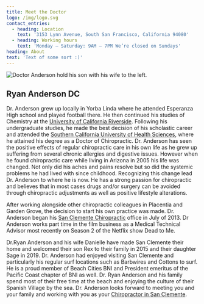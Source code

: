 ```yaml
---
title: Meet the Doctor
logo: /img/logo.svg
contact_entries:
  - heading: Location
    text: '3153 Lynn Avenue, South San Francisco, California 94080'
  - heading: Working hours
    text: 'Monday – Saturday: 9AM – 7PM We’re closed on Sundays'
heading: About
text: 'Text of some sort :)'
---
```

![Doctor Anderson hold his son with his wife to the left.](img/Family.jpg)

## Ryan Anderson DC

Dr. Anderson grew up locally in Yorba Linda where he attended Esperanza High school and played football there. He then continued his studies of Chemistry at the [](<>)[University of California Riverside](http://www.ucr.edu/ "University of California Riverside"). Following his undergraduate studies, he made the best decision of his scholastic career and attended the [](<>)[Southern California University of Health Sciences](http://scuhs.edu/ "Southern California University of Health Sciences"), where he attained his degree as a Doctor of Chiropractic. Dr. Anderson has seen the positive effects of regular chiropractic care in his own life as he grew up suffering from several chronic allergies and digestive issues. However when he found chiropractic care while living in Arizona in 2005 his life was changed. Not only did his aches and pains resolve but so did the systemic problems he had lived with since childhood. Recognizing this change lead Dr. Anderson to where he is now. He has a strong passion for chiropractic and believes that in most cases drugs and/or surgery can be avoided through chiropractic adjustments as well as positive lifestyle alterations.

After working alongside other chiropractic colleagues in Placentia and Garden Grove, the decision to start his own practice was made. Dr. Anderson began his [](<>)[San Clemente Chiropractic](http://www.trestleschiropractic.com/contact-us "San Clemente Chiropractic") office in July of 2013. Dr Anderson works part time in the film business as a Medical Technical Advisor most recently on Season 2 of the Netflix show Dead to Me.

Dr.[](<>)Ryan Anderson and his wife Danielle have made San Clemente their home and welcomed their son Rex to their family in 2015 and their daughter Sage in 2019. Dr. Anderson had enjoyed visiting San Clemente and particularly his regular surf locations such as Barbwires and Cottons to surf. He is a proud member of Beach Cities BNI and President emeritus of the Pacific Coast chapter of BNI as well. Dr[](<>). Ryan Anderson and his family spend most of their free time at the beach and enjoying the culture of their Spanish Village by the sea. Dr. Anderson looks forward to meeting you and your family and working with you as your [](<>)[Chiropractor in San Clemente](http://www.trestleschiropractic.com/ "Chiropractor in San Clemente").